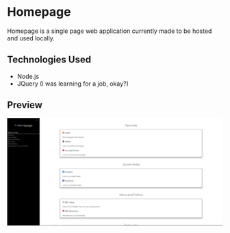 # Homepage

Homepage is a single page web application currently made to be hosted and used locally.

## Technologies Used
* Node.js
* JQuery (I was learning for a job, okay?)

## Preview
![Icon](public/img/homepage.png)